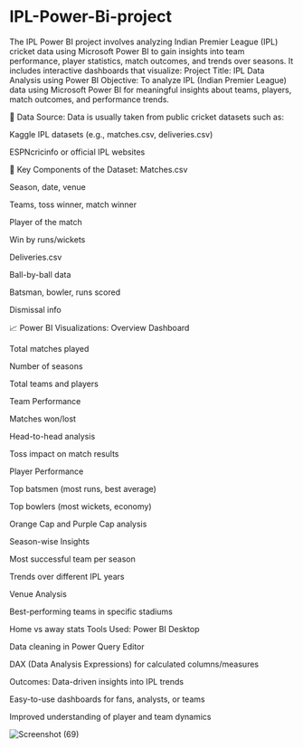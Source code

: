 # IPL-Power-Bi-project
The IPL Power BI project involves analyzing Indian Premier League (IPL) cricket data using Microsoft Power BI to gain insights into team performance, player statistics, match outcomes, and trends over seasons. It includes interactive dashboards that visualize:
Project Title:
IPL Data Analysis using Power BI
Objective:
To analyze IPL (Indian Premier League) data using Microsoft Power BI for meaningful insights about teams, players, match outcomes, and performance trends.

📁 Data Source:
Data is usually taken from public cricket datasets such as:

Kaggle IPL datasets (e.g., matches.csv, deliveries.csv)

ESPNcricinfo or official IPL websites

🧩 Key Components of the Dataset:
Matches.csv

Season, date, venue

Teams, toss winner, match winner

Player of the match

Win by runs/wickets

Deliveries.csv

Ball-by-ball data

Batsman, bowler, runs scored

Dismissal info

📈 Power BI Visualizations:
Overview Dashboard

Total matches played

Number of seasons

Total teams and players

Team Performance

Matches won/lost

Head-to-head analysis

Toss impact on match results

Player Performance

Top batsmen (most runs, best average)

Top bowlers (most wickets, economy)

Orange Cap and Purple Cap analysis

Season-wise Insights

Most successful team per season

Trends over different IPL years

Venue Analysis

Best-performing teams in specific stadiums

Home vs away stats
   Tools Used:
Power BI Desktop

Data cleaning in Power Query Editor

DAX (Data Analysis Expressions) for calculated columns/measures

 Outcomes:
Data-driven insights into IPL trends

Easy-to-use dashboards for fans, analysts, or teams

Improved understanding of player and team dynamics

![Screenshot (69)](https://github.com/user-attachments/assets/d9746269-bff6-471c-adab-9e983c93c56d)
